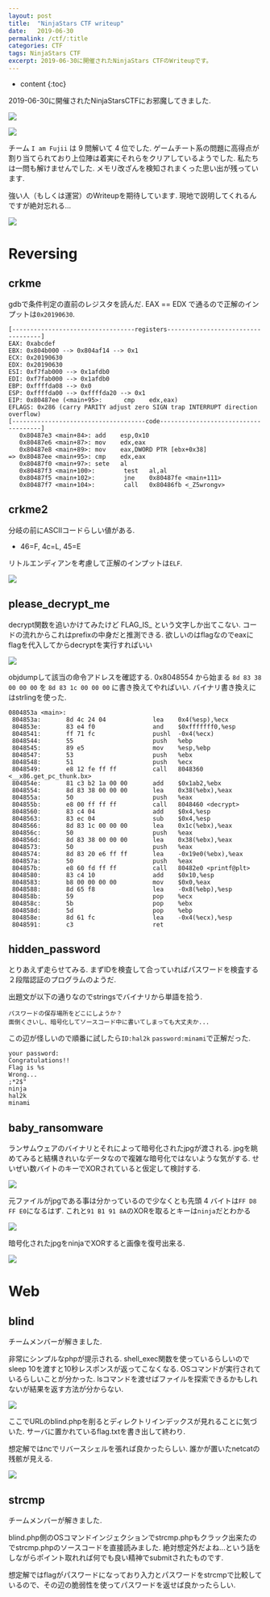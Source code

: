 ```yaml
---
layout: post
title:  "NinjaStars CTF writeup"
date:   2019-06-30
permalink: /ctf/:title
categories: CTF
tags: NinjaStars CTF 
excerpt: 2019-06-30に開催されたNinjaStars CTFのWriteupです。
---
```


* content
{:toc}

2019-06-30に開催されたNinjaStarsCTFにお邪魔してきました.

![](/images/2019-06-30-ninjastarsctf/front.jpg)

![](/images/2019-06-30-ninjastarsctf/2019-06-30-10-07-25.png)

チーム `I am Fujii` は 9 問解いて 4 位でした.
ゲームチート系の問題に高得点が割り当てられており上位陣は着実にそれらをクリアしているようでした.
私たちは一問も解けませんでした.
メモリ改ざんを検知されまくった思い出が残っています.

強い人（もしくは運営）のWriteupを期待しています.
現地で説明してくれるんですが絶対忘れる...

![](/images/2019-06-30-ninjastarsctf/2019-06-30-16-04-16.png)

# Reversing

## crkme

gdbで条件判定の直前のレジスタを読んだ.
EAX == EDX で通るので正解のインプットは`0x20190630`.

```
[----------------------------------registers-----------------------------------]
EAX: 0xabcdef 
EBX: 0x804b000 --> 0x804af14 --> 0x1 
ECX: 0x20190630 
EDX: 0x20190630 
ESI: 0xf7fab000 --> 0x1afdb0 
EDI: 0xf7fab000 --> 0x1afdb0 
EBP: 0xffffda08 --> 0x0 
ESP: 0xffffda00 --> 0xffffda20 --> 0x1 
EIP: 0x80487ee (<main+95>:      cmp    edx,eax)
EFLAGS: 0x286 (carry PARITY adjust zero SIGN trap INTERRUPT direction overflow)
[-------------------------------------code-------------------------------------]
   0x80487e3 <main+84>: add    esp,0x10
   0x80487e6 <main+87>: mov    edx,eax
   0x80487e8 <main+89>: mov    eax,DWORD PTR [ebx+0x38]
=> 0x80487ee <main+95>: cmp    edx,eax
   0x80487f0 <main+97>: sete   al
   0x80487f3 <main+100>:        test   al,al
   0x80487f5 <main+102>:        jne    0x80487fe <main+111>
   0x80487f7 <main+104>:        call   0x80486fb <_Z5wrongv>
```

## crkme2

分岐の前にASCIIコードらしい値がある.

- 46=F, 4c=L, 45=E

リトルエンディアンを考慮して正解のインプットは`ELF`.

![](/images/2019-06-30-ninjastarsctf/2019-06-30-10-53-53.png)

## please_decrypt_me

decrypt関数を追いかけてみたけど FLAG_IS_ という文字しか出てこない.
コードの流れからこれはprefixの中身だと推測できる.
欲しいのはflagなのでeaxにflagを代入してからdecryptを実行すればいい

![](/images/2019-06-30-ninjastarsctf/2019-06-30-13-15-25.png)

objdumpして該当の命令アドレスを確認する.
0x8048554 から始まる `8d 83 38 00 00 00` を `8d 83 1c 00 00 00` に書き換えてやればいい.
バイナリ書き換えにはstrlingを使った.

```
0804853a <main>:
 804853a:       8d 4c 24 04             lea    0x4(%esp),%ecx
 804853e:       83 e4 f0                and    $0xfffffff0,%esp
 8048541:       ff 71 fc                pushl  -0x4(%ecx)
 8048544:       55                      push   %ebp
 8048545:       89 e5                   mov    %esp,%ebp
 8048547:       53                      push   %ebx
 8048548:       51                      push   %ecx
 8048549:       e8 12 fe ff ff          call   8048360 <__x86.get_pc_thunk.bx>
 804854e:       81 c3 b2 1a 00 00       add    $0x1ab2,%ebx
 8048554:       8d 83 38 00 00 00       lea    0x38(%ebx),%eax
 804855a:       50                      push   %eax
 804855b:       e8 00 ff ff ff          call   8048460 <decrypt>
 8048560:       83 c4 04                add    $0x4,%esp
 8048563:       83 ec 04                sub    $0x4,%esp
 8048566:       8d 83 1c 00 00 00       lea    0x1c(%ebx),%eax
 804856c:       50                      push   %eax
 804856d:       8d 83 38 00 00 00       lea    0x38(%ebx),%eax
 8048573:       50                      push   %eax
 8048574:       8d 83 20 e6 ff ff       lea    -0x19e0(%ebx),%eax
 804857a:       50                      push   %eax
 804857b:       e8 60 fd ff ff          call   80482e0 <printf@plt>
 8048580:       83 c4 10                add    $0x10,%esp
 8048583:       b8 00 00 00 00          mov    $0x0,%eax
 8048588:       8d 65 f8                lea    -0x8(%ebp),%esp
 804858b:       59                      pop    %ecx
 804858c:       5b                      pop    %ebx
 804858d:       5d                      pop    %ebp
 804858e:       8d 61 fc                lea    -0x4(%ecx),%esp
 8048591:       c3                      ret
```

## hidden_password

とりあえず走らせてみる.
まずIDを検査して合っていればパスワードを検査する２段階認証のプログラムのようだ.

出題文が以下の通りなのでstringsでバイナリから単語を拾う.
```
パスワードの保存場所をどこにしようか？ 
面倒くさいし、暗号化してソースコード中に書いてしまっても大丈夫か...
```

この辺が怪しいので順番に試したら`ID:hal2k` `password:minami`で正解だった.

```
your password:
Congratulations!!
Flag is %s
Wrong...
;*2$"
ninja
hal2k
minami
```

## baby_ransomware

ランサムウェアのバイナリとそれによって暗号化されたjpgが渡される.
jpgを眺めてみると結構きれいなデータなので複雑な暗号化ではないような気がする.
せいぜい数バイトのキーでXORされていると仮定して検討する.

![](/images/2019-06-30-ninjastarsctf/2019-06-30-16-15-42.png)

元ファイルがjpgである事は分かっているので少なくとも先頭 4 バイトは`FF D8 FF E0`になるはず.
これと`91 B1 91 8A`のXORを取るとキーは`ninja`だとわかる

![](/images/2019-06-30-ninjastarsctf/2019-06-30-16-23-34.png)

暗号化されたjpgをninjaでXORすると画像を復号出来る.

![](/images/2019-06-30-ninjastarsctf/2019-06-30-16-25-05.png)

# Web

## blind

チームメンバーが解きました.

非常にシンプルなphpが提示される.
shell_exec関数を使っているらしいのでsleep 10を渡すと10秒レスポンスが返ってこなくなる.
OSコマンドが実行されているらしいことが分かった.
lsコマンドを渡せばファイルを探索できるかもしれないが結果を返す方法が分からない.

![](/images/2019-06-30-ninjastarsctf/2019-06-30-14-16-07.png)


ここでURLのblind.phpを削るとディレクトリインデックスが見れることに気づいた.
サーバに置かれているflag.txtを書き出して終わり.

想定解ではncでリバースシェルを張れば良かったらしい.
誰かが置いたnetcatの残骸が見える.

![](/images/2019-06-30-ninjastarsctf/2019-06-30-14-25-45.png)

## strcmp

チームメンバーが解きました.

blind.php側のOSコマンドインジェクションでstrcmp.phpもクラック出来たのでstrcmp.phpのソースコードを直接読みました.
絶対想定外だよね...という話をしながらポイント取れれば何でも良い精神でsubmitされたものです.

想定解ではflagがパスワードになっており入力とパスワードをstrcmpで比較しているので、その辺の脆弱性を使ってパスワードを返せば良かったらしい.